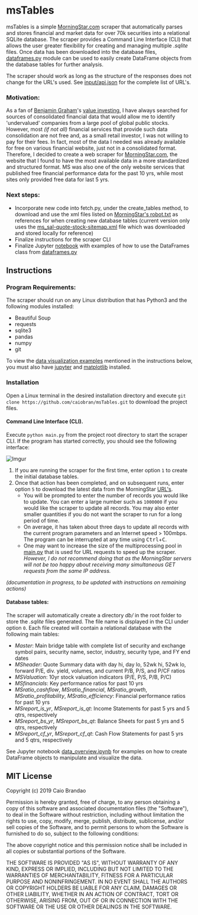 msTables
========

msTables is a simple [MorningStar.com](https://www.morningstar.com) scraper  that automatically parses and stores financial and market data for over 70k securities into a relational SQLite database. The scraper provides a Command Line Interface (CLI) that allows the user greater flexibility for creating and managing multiple *.sqlite* files. Once data has been downloaded into the database files, [dataframes.py](dataframes.py) module can be used to easily create DataFrame objects from the database tables for further analysis.

The scraper should work as long as the structure of the responses does not change for the URL's used. See [input/api.json](input/api.json) for the complete list of URL's.

### Motivation:
As a fan of [Benjamin Graham](https://en.wikipedia.org/wiki/Benjamin_Graham)'s [value investing](https://en.wikipedia.org/wiki/Value_investing), I have always searched for sources of consolidated financial data that would allow me to identify 'undervalued' companies from a large pool of global public stocks. However, most *(if not all)* financial services that provide such data consolidation are not free and, as a small retail investor, I was not willing to pay for their fees. In fact, most of the data I needed was already available for free on various financial website, just not in a consolidated format. Therefore, I decided to create a web scraper for [MorningStar.com](https://www.morningstar.com), the website that I found to have the most available data in a more standardized and structured format. MS was also one of the only website services that published free financial performance data for the past 10 yrs, while most sites only provided free data for last 5 yrs.

### Next steps:
- Incorporate new code into fetch.py, under the create_tables method, to download and use the xml files listed on [MorningStar's robot.txt](https://www.morningstar.com/robots.txt) as references for when creating new database tables (current version only uses the [ms_sal-quote-stock-sitemap.xml](input/ms_sal-quote-stock-sitemap.xml) file which was downloaded and stored locally for reference)
- Finalize instructions for the scraper CLI
- Finalize Jupyter [notebook][1] with examples of how to use the DataFrames class from [dataframes.py](dataframes.py)


Instructions
------------

### Program Requirements:
The scraper should run on any Linux distribution that has Python3 and the following modules installed:

- Beautiful Soup
- requests
- sqlite3
- pandas
- numpy
- git

To view the [data visualization examples][1] mentioned in the instructions below, you must also have [jupyter](https://jupyter.org/) and [matplotlib](https://matplotlib.org/) installed.

### Installation
Open a Linux terminal in the desired installation directory and execute `git clone https://github.com/caiobran/msTables.git` to download the project files.

#### Command Line Interface (CLI).

Execute `python main.py` from the project root directory to start the scraper CLI. If the program has started correctly, you should see the following interface:

![Imgur](https://imgur.com/D1Y25LN)

1. If you are running the scraper for the first time, enter option `1` to create the initial database tables.
2. Once that action has been completed, and on subsequent runs, enter option `5` to download the latest data from the MorningStar [URL's](input/api.json).
    - You will be prompted to enter the number of records you would like to update. You can enter a large number such as `1000000` if you would like the scraper to update all records. You may also enter smaller quantities if you do not want the scraper to run for a long period of time.
    - On average, it has taken about three days to update all records with the current program parameters and an Internet speed > 100mbps. The program can be interrupted at any time using <kbd>Ctrl</kbd>+<kbd>C</kbd>.
    - One may want to increase the size of the multiprocessing pool in [main.py](main.py) that is used for URL requests to speed up the scraper. *However, I do not recommend doing that as the MorningStar servers will not be too happy about receiving many simultaneous GET requests from the same IP address.*

*(documentation in progress, to be updated with instructions on remaining actions)*

#### Database tables:
The scraper will automatically create a directory *db/* in the root folder to store the *.sqlite* files generated. The file name is displayed in the CLI under option `0`. Each file created will contain a relational database with the following main tables:

- *Master*: Main bridge table with complete list of security and exchange symbol pairs, security name, sector, industry, security type, and FY end dates
- *MSheader*: Quote Summary data with day hi, day lo, 52wk hi, 52wk lo, forward P/E, div. yield, volumes, and current P/B, P/S, and P/CF ratios
- *MSValuation*: 10yr stock valuation indicators (P/E, P/S, P/B, P/C)
- *MSfinancials*: Key performance ratios for past 10 yrs
- *MSratio_cashflow*, *MSratio_financial*, *MSratio_growth*, *MSratio_profitability*, *MSratio_efficiency*: Financial performance ratios for past 10 yrs
- *MSreport_is_yr*, *MSreport_is_qt*: Income Statements for past 5 yrs and 5 qtrs, respectively
- *MSreport_bs_yr*, *MSreport_bs_qt*: Balance Sheets for past 5 yrs and 5 qtrs, respectively
- *MSreport_cf_yr*, *MSreport_cf_qt*: Cash Flow Statements for past 5 yrs and 5 qtrs, respectively

See Jupyter notebook [data_overview.ipynb][1] for examples on how to create DataFrame objects to manipulate and visualize the data.


MIT License
-----------

Copyright (c) 2019 Caio Brandao

Permission is hereby granted, free of charge, to any person obtaining a copy
of this software and associated documentation files (the "Software"), to deal
in the Software without restriction, including without limitation the rights
to use, copy, modify, merge, publish, distribute, sublicense, and/or sell
copies of the Software, and to permit persons to whom the Software is
furnished to do so, subject to the following conditions:

The above copyright notice and this permission notice shall be included in all
copies or substantial portions of the Software.

THE SOFTWARE IS PROVIDED "AS IS", WITHOUT WARRANTY OF ANY KIND, EXPRESS OR
IMPLIED, INCLUDING BUT NOT LIMITED TO THE WARRANTIES OF MERCHANTABILITY,
FITNESS FOR A PARTICULAR PURPOSE AND NONINFRINGEMENT. IN NO EVENT SHALL THE
AUTHORS OR COPYRIGHT HOLDERS BE LIABLE FOR ANY CLAIM, DAMAGES OR OTHER
LIABILITY, WHETHER IN AN ACTION OF CONTRACT, TORT OR OTHERWISE, ARISING FROM,
OUT OF OR IN CONNECTION WITH THE SOFTWARE OR THE USE OR OTHER DEALINGS IN THE
SOFTWARE.

[1]:https://github.com/caiobran/msTables/blob/master/data_overview.ipynb
